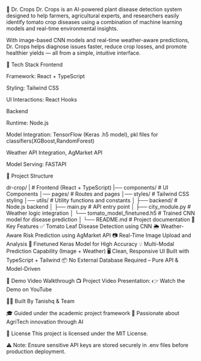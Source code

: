 🌾 Dr. Crops
Dr. Crops is an AI-powered plant disease detection system designed to help farmers, agricultural experts, and researchers easily identify tomato crop diseases using a combination of machine learning models and real-time environmental insights.

With image-based CNN models and real-time weather-aware predictions, Dr. Crops helps diagnose issues faster, reduce crop losses, and promote healthier yields — all from a simple, intuitive interface.

🚀 Tech Stack
Frontend

Framework: React + TypeScript

Styling: Tailwind CSS

UI Interactions: React Hooks

Backend

Runtime: Node.js

Model Integration: TensorFlow (Keras .h5 model), pkl files for classifiers(XGBoost,RandomForest)

Weather API Integration, AgMarket API

Model Serving: FASTAPI

📁 Project Structure

dr-crop/
|                      # Frontend (React + TypeScript)
|── components/            # UI Components
│── pages/                 # Routes and pages
│── styles/                # Tailwind CSS styling
│── utils/                 # Utility functions and constants
│
├── backend/                   # Node.js backend
│   ├── main.py                # API entry point
│   ├── city_module.py         # Weather logic integration
│   └── tomato_model_finetuned.h5 # Trained CNN model for disease prediction
│
└── README.md                  # Project documentation
🧠 Key Features
✅ Tomato Leaf Disease Detection using CNN
🌦️ Weather-Aware Risk Prediction using AgMarket API
📷 Real-Time Image Upload and Analysis
🧪 Finetuned Keras Model for High Accuracy
💡 Multi-Modal Prediction Capability (Image + Weather)
🖥️ Clean, Responsive UI Built with TypeScript + Tailwind
📦 No External Database Required – Pure API & Model-Driven

🎥 Demo Video Walkthrough
📺 Project Video Presentation:
👉 Watch the Demo on YouTube

👨‍💻 Built By
Tanishq & Team

🎓 Guided under the academic project framework
🌟 Passionate about AgriTech innovation through AI

📄 License
This project is licensed under the MIT License.

⚠️ Note: Ensure sensitive API keys are stored securely in .env files before production deployment.
